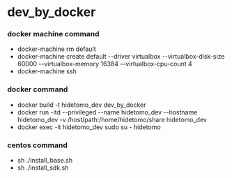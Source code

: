 # dev_by_docker

### docker machine command
- docker-machine rm default
- docker-machine create default --driver virtualbox --virtualbox-disk-size 60000 --virtualbox-memory 16384 --virtualbox-cpu-count 4
- docker-machine ssh

### docker command
- docker build -t hidetomo_dev dev_by_docker
- docker run -itd --privileged --name hidetomo_dev --hostname hidetomo_dev -v /host/path:/home/hidetomo/share hidetomo_dev
- docker exec -it hidetomo_dev sudo su - hidetomo

### centos command
- sh ./install_base.sh
- sh ./install_sdk.sh
